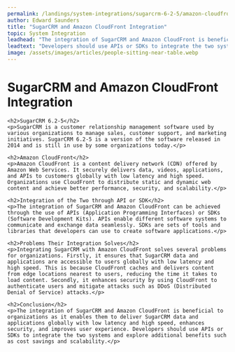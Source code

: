 ```yaml
---
permalink: /landings/system-integrations/sugarcrm-6-2-5/amazon-cloudfront
author: Edward Saunders
title: "SugarCRM and Amazon CloudFront Integration"
topic: System Integration
leadhead: "The integration of SugarCRM and Amazon CloudFront is beneficial to organizations as it enables them to deliver SugarCRM data and applications globally with low latency and high speed, enhances security, and improves user experience"
leadtext: "Developers should use APIs or SDKs to integrate the two systems and explore additional benefits such as cost savings and scalability."
image: /assets/images/articles/people-sitting-near-table.webp
---
```

<div class="arttext">    <h1>SugarCRM and Amazon CloudFront Integration</h1>

    <h2>SugarCRM 6.2-5</h2>
    <p>SugarCRM is a customer relationship management software used by various organizations to manage sales, customer support, and marketing initiatives. SugarCRM 6.2-5 is a version of the software released in 2014 and is still in use by some organizations today.</p>

    <h2>Amazon CloudFront</h2>
    <p>Amazon CloudFront is a content delivery network (CDN) offered by Amazon Web Services. It securely delivers data, videos, applications, and APIs to customers globally with low latency and high speed. Organizations use CloudFront to distribute static and dynamic web content and achieve better performance, security, and scalability.</p>

    <h2>Integration of the Two through API or SDK</h2>
    <p>The integration of SugarCRM and Amazon CloudFront can be achieved through the use of APIs (Application Programming Interfaces) or SDKs (Software Development Kits). APIs enable different software systems to communicate and exchange data seamlessly. SDKs are sets of tools and libraries that developers can use to create software applications.</p>

    <h2>Problems Their Integration Solves</h2>
    <p>Integrating SugarCRM with Amazon CloudFront solves several problems for organizations. Firstly, it ensures that SugarCRM data and applications are accessible to users globally with low latency and high speed. This is because CloudFront caches and delivers content from edge locations nearest to users, reducing the time it takes to load content. Secondly, it enhances security by using CloudFront to authenticate users and mitigate attacks such as DDoS (Distributed Denial of Service) attacks.</p>

    <h2>Conclusion</h2>
    <p>The integration of SugarCRM and Amazon CloudFront is beneficial to organizations as it enables them to deliver SugarCRM data and applications globally with low latency and high speed, enhances security, and improves user experience. Developers should use APIs or SDKs to integrate the two systems and explore additional benefits such as cost savings and scalability.</p>
</div>